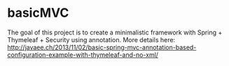 # basicMVC

The goal of this project is to create a minimalistic framework with Spring + Thymeleaf + Security using annotation.
More details here:
<a href = "http://javaee.ch/2013/11/02/basic-spring-mvc-annotation-based-configuration-example-with-thymeleaf-and-no-xml/">http://javaee.ch/2013/11/02/basic-spring-mvc-annotation-based-configuration-example-with-thymeleaf-and-no-xml/</a>
